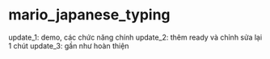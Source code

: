 # mario_japanese_typing
update_1: demo, các chức năng chính
update_2: thêm ready và chỉnh sửa lại 1 chút
update_3: gần như hoàn thiện
